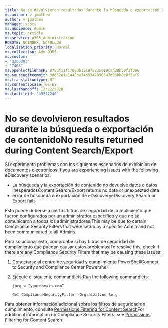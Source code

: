 ```yaml
---
title: No se devolvieron resultados durante la búsqueda o exportación de contenido
ms.author: v-jmathew
author: v-jmathew
manager: scotv
ms.audience: Admin
ms.topic: article
ms.service: o365-administration
ROBOTS: NOINDEX, NOFOLLOW
localization_priority: Normal
ms.collection: Adm_O365
ms.custom:
- "3200003"
- "7463"
ms.openlocfilehash: 8786f11f170edb151879235e19caa38b50f3f06e
ms.sourcegitcommit: 3d662e1a1440ba74b5347896347d03bb8c8f3af5
ms.translationtype: MT
ms.contentlocale: es-ES
ms.lasthandoff: 12/22/2020
ms.locfileid: "49727240"
---
```

# <a name="no-results-returned-during-content-searchexport"></a><span data-ttu-id="125f5-102">No se devolvieron resultados durante la búsqueda o exportación de contenido</span><span class="sxs-lookup"><span data-stu-id="125f5-102">No results returned during Content Search/Export</span></span>

<span data-ttu-id="125f5-103">Si experimenta problemas con los siguientes escenarios de exhibición de documentos electrónicos:</span><span class="sxs-lookup"><span data-stu-id="125f5-103">If you are experiencing issues with the following eDiscovery scenarios:</span></span>

- <span data-ttu-id="125f5-104">La búsqueda y la exportación de contenido no devuelve datos o datos inesperados</span><span class="sxs-lookup"><span data-stu-id="125f5-104">Content Search/Export returns no data or unexpected data</span></span>
- <span data-ttu-id="125f5-105">error de búsqueda o exportación de eDiscovery</span><span class="sxs-lookup"><span data-stu-id="125f5-105">eDiscovery Search or Export fails</span></span>

<span data-ttu-id="125f5-106">Esto puede deberse a ciertos filtros de seguridad de cumplimiento que fueron configurados por un administrador específico y que no se comunicaron a todos los administradores.</span><span class="sxs-lookup"><span data-stu-id="125f5-106">This may be due to certain Compliance Security Filters that were setup by a specific Admin and not been communicated to all Admins.</span></span>

<span data-ttu-id="125f5-107">Para solucionar esto, compruebe si hay filtros de seguridad de cumplimiento que puedan causar estos problemas:</span><span class="sxs-lookup"><span data-stu-id="125f5-107">To resolve this, check if there are any Compliance Security Filters that may be causing these issues:</span></span>

1. <span data-ttu-id="125f5-108">Conectarse al centro de seguridad y cumplimiento PowerShell</span><span class="sxs-lookup"><span data-stu-id="125f5-108">Connect to Security and Compliance Center Powershell</span></span>
2. <span data-ttu-id="125f5-109">Ejecute el siguiente commandlets:</span><span class="sxs-lookup"><span data-stu-id="125f5-109">Run the following commandlets:</span></span>

    `$org = “yourdomain.com”`

    `Get-ComplianceSecurityFilter -Organization $org`

<span data-ttu-id="125f5-110">Para obtener información adicional sobre los filtros de seguridad de cumplimiento, consulte [Permissions Filtering for Content Search](https://docs.microsoft.com/microsoft-365/compliance/permissions-filtering-for-content-search)</span><span class="sxs-lookup"><span data-stu-id="125f5-110">For additional information on Compliance Security Filters, see [Permissions Filtering for Content Search](https://docs.microsoft.com/microsoft-365/compliance/permissions-filtering-for-content-search)</span></span>

